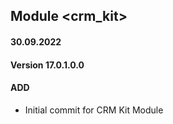## Module <crm_kit>

#### 30.09.2022
#### Version 17.0.1.0.0
#### ADD
- Initial commit for CRM Kit Module

